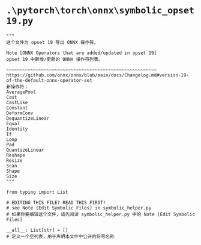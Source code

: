 # `.\pytorch\torch\onnx\symbolic_opset19.py`

```
"""
这个文件为 opset 19 导出 ONNX 操作符。

Note [ONNX Operators that are added/updated in opset 19]
opset 19 中新增/更新的 ONNX 操作符列表。

~~~~~~~~~~~~~~~~~~~~~~~~~~~~~~~~~~~~~~~~~~~~~~~~~~~~~~~~
https://github.com/onnx/onnx/blob/main/docs/Changelog.md#version-19-of-the-default-onnx-operator-set
新操作符：
AveragePool
Cast
CastLike
Constant
DeformConv
DequantizeLinear
Equal
Identity
If
Loop
Pad
QuantizeLinear
Reshape
Resize
Scan
Shape
Size
"""

from typing import List

# EDITING THIS FILE? READ THIS FIRST!
# see Note [Edit Symbolic Files] in symbolic_helper.py
# 如果你要编辑这个文件，请先阅读 symbolic_helper.py 中的 Note [Edit Symbolic Files]

__all__: List[str] = []
# 定义一个空列表，用于声明本文件中公开的符号名称
```